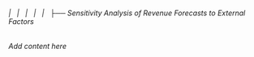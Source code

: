 ###### |   |   |   |   |   ├── Sensitivity Analysis of Revenue Forecasts to External Factors

*Add content here*